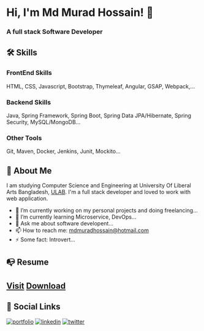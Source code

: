 
# Hi, I'm Md Murad Hossain! 👋

  ### A full stack Software Developer


## 🛠 Skills
### FrontEnd Skills
HTML, CSS, Javascript, Bootstrap, Thymeleaf, Angular, GSAP, Webpack,...
### Backend Skills
Java, Spring Framework, Spring Boot, Spring Data JPA/Hibernate, Spring Security, MySQL/MongoDB...
### Other Tools
Git, Maven, Docker, Jenkins, Junit, Mockito...  
## 🚀 About Me
I am studying Computer Science and Engineering at University Of Liberal Arts Bangladesh, [ULAB](https://ulab.edu.bd/). 
I'm a full stack developer and loved to work with web application.
- 🔭 I’m currently working on my personal projects and doing freelancing...
- 🌱 I’m currently learning Microservice, DevOps...
- 💬 Ask me about software developent... 
- 📫 How to reach me: mdmuradhossain@hotmail.com
- ⚡ Some fact: Introvert...
## 📭 Resume
[Visit](https://mdmuradhossain.github.io/resume/)
[Download](https://github.com/mdmuradhossain/portfolio/raw/master/resume/murad.pdf)
---
## 🔗 Social Links
[![portfolio](https://img.shields.io/badge/my_portfolio-000?style=for-the-badge&logo=ko-fi&logoColor=white)](https://mdmuradhossain.github.io/portfolio/)
[![linkedin](https://img.shields.io/badge/linkedin-0A66C2?style=for-the-badge&logo=linkedin&logoColor=white)](https://www.linkedin.com/in/mdmuradhossain/)
[![twitter](https://img.shields.io/badge/twitter-1DA1F2?style=for-the-badge&logo=twitter&logoColor=white)](https://twitter.com/mdmuradhossainn)

